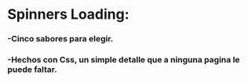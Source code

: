 # Spinners Loading:

### -Cinco sabores para elegir.
### -Hechos con Css, un simple detalle que a ninguna pagina le puede faltar.

